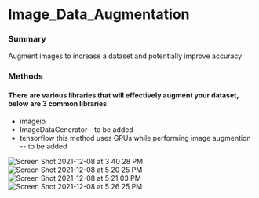 # Image_Data_Augmentation

### Summary
Augment images to increase a dataset and potentially improve accuracy

### Methods
#### There are various libraries that will effectively augment your dataset, below are 3 common libraries
 - imageio
 - ImageDataGenerator - to be added
 - tensorflow this method uses GPUs while performing image augmention  -- to be added


![Screen Shot 2021-12-08 at 3 40 28 PM](https://user-images.githubusercontent.com/49293572/145293886-2b3d1c3a-b80c-4abe-99cb-3184c63b1383.png)
![Screen Shot 2021-12-08 at 5 20 25 PM](https://user-images.githubusercontent.com/49293572/145293980-b77b15cd-60d5-4cc2-bd8e-82946a482f45.png)
![Screen Shot 2021-12-08 at 5 21 03 PM](https://user-images.githubusercontent.com/49293572/145293896-7e882772-fdab-49aa-9860-1119c5c43b33.png)
![Screen Shot 2021-12-08 at 5 26 25 PM](https://user-images.githubusercontent.com/49293572/145296997-5422e167-326a-4092-9ba5-1cb768b082f8.png)
